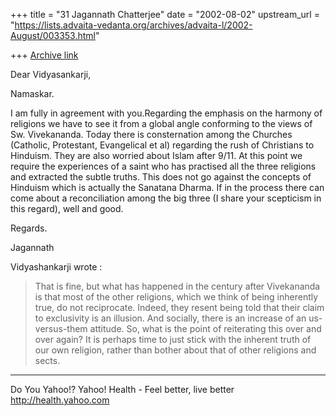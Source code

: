 +++
title = "31 Jagannath Chatterjee"
date = "2002-08-02"
upstream_url = "https://lists.advaita-vedanta.org/archives/advaita-l/2002-August/003353.html"

+++
[Archive link](https://lists.advaita-vedanta.org/archives/advaita-l/2002-August/003353.html)

Dear Vidyasankarji,

Namaskar.

I am fully in agreement with you.Regarding the
emphasis on the harmony of religions we have to see it
from a global angle conforming to the views of Sw.
Vivekananda. Today there is consternation among the
Churches (Catholic, Protestant, Evangelical et al)
regarding the rush of Christians to Hinduism. They are
also worried about Islam after 9/11. At this point we
require the experiences of a saint who has practised
all the three religions and extracted the subtle
truths. This does not go against the concepts of
Hinduism which is actually the Sanatana Dharma. If in
the process there can come about a reconciliation
among the big three (I share your scepticism in this
regard), well and good.


Regards.

Jagannath

Vidyashankarji wrote :
>
> That is fine, but what has happened in the century
> after Vivekananda is that
> most of the other religions, which we think of being
> inherently true, do not
> reciprocate. Indeed, they resent being told that
> their claim to exclusivity
> is an illusion. And socially, there is an increase
> of an us-versus-them
> attitude. So, what is the point of reiterating this
> over and over again? It
> is perhaps time to just stick with the inherent
> truth of our own religion,
> rather than bother about that of other religions and
> sects.




__________________________________________________
Do You Yahoo!?
Yahoo! Health - Feel better, live better
http://health.yahoo.com

